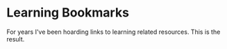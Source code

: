# Learning Bookmarks

For years I've been hoarding links to learning related resources. This is the result.

